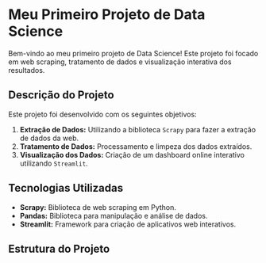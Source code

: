 # Meu Primeiro Projeto de Data Science

Bem-vindo ao meu primeiro projeto de Data Science! Este projeto foi focado em web scraping, tratamento de dados e visualização interativa dos resultados.

## Descrição do Projeto

Este projeto foi desenvolvido com os seguintes objetivos:

1. **Extração de Dados:** Utilizando a biblioteca `Scrapy` para fazer a extração de dados da web.
2. **Tratamento de Dados:** Processamento e limpeza dos dados extraídos.
3. **Visualização dos Dados:** Criação de um dashboard online interativo utilizando `Streamlit`.

## Tecnologias Utilizadas

- **Scrapy:** Biblioteca de web scraping em Python.
- **Pandas:** Biblioteca para manipulação e análise de dados.
- **Streamlit:** Framework para criação de aplicativos web interativos.

## Estrutura do Projeto

